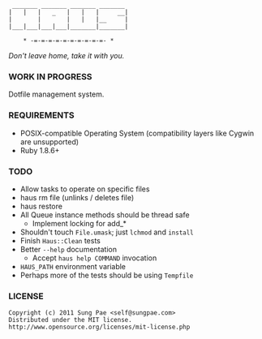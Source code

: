 
     _______ _______ _______ _______
    |   |   |   _   |   |   |     __|
    |       |       |   |   |__     |
    |___|___|___|___|_______|_______|

        * -=-=-=-=-=-=-=-=-=-=- *


_Don't leave home, take it with you._


### WORK IN PROGRESS ###

Dotfile management system.


### REQUIREMENTS ###

 - POSIX-compatible Operating System
   (compatibility layers like Cygwin are unsupported)
 - Ruby 1.8.6+


### TODO ###

 - Allow tasks to operate on specific files
 - haus rm file (unlinks / deletes file)
 - haus restore
 - All Queue instance methods should be thread safe
   - Implement locking for add_*
 - Shouldn't touch `File.umask`; just `lchmod` and `install`
 - Finish `Haus::Clean` tests
 - Better `--help` documentation
   - Accept `haus help COMMAND` invocation
 - `HAUS_PATH` environment variable
 - Perhaps more of the tests should be using `Tempfile`


### LICENSE ###

    Copyright (c) 2011 Sung Pae <self@sungpae.com>
    Distributed under the MIT license.
    http://www.opensource.org/licenses/mit-license.php

